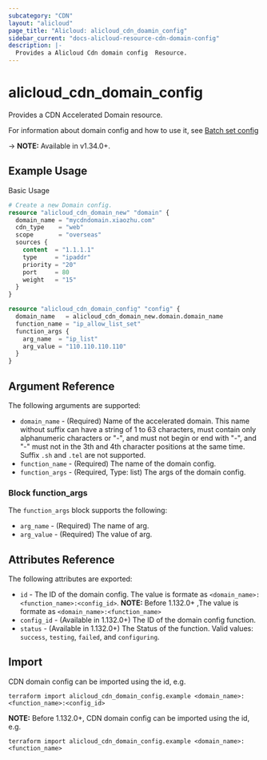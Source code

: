 ```yaml
---
subcategory: "CDN"
layout: "alicloud"
page_title: "Alicloud: alicloud_cdn_doamin_config"
sidebar_current: "docs-alicloud-resource-cdn-domain-config"
description: |-
  Provides a Alicloud Cdn domain config  Resource.
---
```


# alicloud_cdn_domain_config

Provides a CDN Accelerated Domain resource.

For information about domain config and how to use it, see [Batch set config](https://www.alibabacloud.com/help/zh/doc-detail/90915.htm)

-> **NOTE:** Available in v1.34.0+.

## Example Usage

Basic Usage

```terraform
# Create a new Domain config.
resource "alicloud_cdn_domain_new" "domain" {
  domain_name = "mycdndomain.xiaozhu.com"
  cdn_type    = "web"
  scope       = "overseas"
  sources {
    content  = "1.1.1.1"
    type     = "ipaddr"
    priority = "20"
    port     = 80
    weight   = "15"
  }
}

resource "alicloud_cdn_domain_config" "config" {
  domain_name   = alicloud_cdn_domain_new.domain.domain_name
  function_name = "ip_allow_list_set"
  function_args {
    arg_name  = "ip_list"
    arg_value = "110.110.110.110"
  }
}
```
## Argument Reference

The following arguments are supported:

* `domain_name` - (Required) Name of the accelerated domain. This name without suffix can have a string of 1 to 63 characters, must contain only alphanumeric characters or "-", and must not begin or end with "-", and "-" must not in the 3th and 4th character positions at the same time. Suffix `.sh` and `.tel` are not supported.
* `function_name` - (Required) The name of the domain config.
* `function_args` - (Required, Type: list) The args of the domain config.

### Block function_args

The `function_args` block supports the following:

* `arg_name` - (Required) The name of arg.
* `arg_value` - (Required) The value of arg.

## Attributes Reference

The following attributes are exported:

* `id` - The ID of the domain config. The value is formate as `<domain_name>:<function_name>:<config_id>`. **NOTE:** Before 1.132.0+ ,The value is formate as `<domain_name>:<function_name>`
* `config_id` - (Available in 1.132.0+) The ID of the domain config function.
* `status` - (Available in 1.132.0+) The Status of the function. Valid values: `success`, `testing`, `failed`, and `configuring`.

## Import

CDN domain config can be imported using the id, e.g.
```
terraform import alicloud_cdn_domain_config.example <domain_name>:<function_name>:<config_id>
```

**NOTE:** Before 1.132.0+, CDN domain config can be imported using the id, e.g.

```shell
terraform import alicloud_cdn_domain_config.example <domain_name>:<function_name>
```

